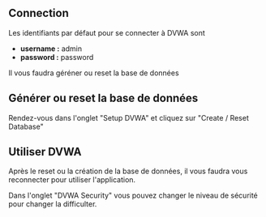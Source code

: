 ## Connection

Les identifiants par défaut pour se connecter à DVWA sont
- **username :** admin
- **password :** password

Il vous faudra géréner ou reset la base de données

## Générer ou reset la base de données

Rendez-vous dans l'onglet "Setup DVWA" et cliquez sur "Create / Reset Database"

## Utiliser DVWA

Après le reset ou la création de la base de données, il vous faudra vous reconnecter pour utiliser l'application.

Dans l'onglet "DVWA Security" vous pouvez changer le niveau de sécurité pour changer la difficulter.
